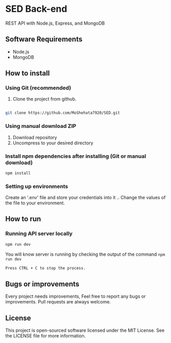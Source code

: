 # SED Back-end

REST API with Node.js, Express, and MongoDB

## Software Requirements

- Node.js
- MongoDB 

## How to install

### Using Git (recommended)

1.  Clone the project from github.

```bash

git clone https://github.com/MoShehata7920/SED.git 
```

### Using manual download ZIP

1.  Download repository
2.  Uncompress to your desired directory

### Install npm dependencies after installing (Git or manual download)

```bash
npm install
```

### Setting up environments

  Create an '.env' file and store your credentials into it ..
  Change the values of the file to your environment. 



## How to run

### Running API server locally

```bash
npm run dev
```

You will know server is running by checking the output of the command `npm run dev`

```bash
Press CTRL + C to stop the process.
```

## Bugs or improvements

Every project needs improvements, Feel free to report any bugs or improvements. Pull requests are always welcome.

## License

This project is open-sourced software licensed under the MIT License. See the LICENSE file for more information.

